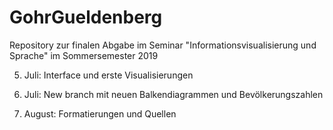 # GohrGueldenberg
Repository zur finalen Abgabe im Seminar "Informationsvisualisierung und Sprache" im Sommersemester 2019 

5. Juli: Interface und erste Visualisierungen

23. Juli: New branch mit neuen Balkendiagrammen und Bevölkerungszahlen

6. August: Formatierungen und Quellen
